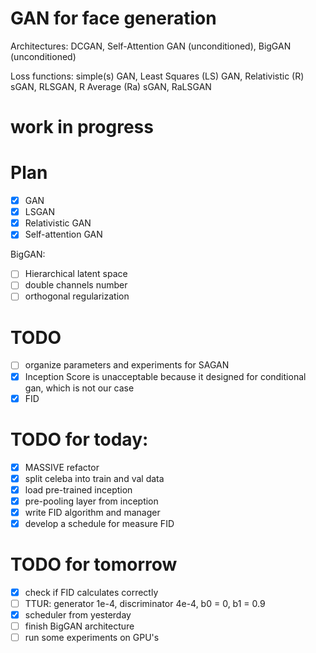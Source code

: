 # GAN for face generation
Architectures: 
DCGAN, 
Self-Attention GAN (unconditioned), 
BigGAN (unconditioned)

Loss functions: 
simple(s) GAN, 
Least Squares (LS) GAN, 
Relativistic (R) sGAN, 
RLSGAN, 
R Average (Ra) sGAN, 
RaLSGAN

# work in progress

# Plan
- [x] GAN
- [x] LSGAN
- [x] Relativistic GAN
- [x] Self-attention GAN

BigGAN:
- [ ] Hierarchical latent space
- [ ] double channels number
- [ ] orthogonal regularization

# TODO
- [ ] organize parameters and experiments for SAGAN
- [x] Inception Score is unacceptable because it designed for conditional gan, which is not our case 
- [x] FID

# TODO for today:
- [x] MASSIVE refactor
- [x] split celeba into train and val data
- [x] load pre-trained inception
- [x] pre-pooling layer from inception
- [x] write FID algorithm and manager
- [x] develop a schedule for measure FID

# TODO for tomorrow
- [x] check if FID calculates correctly
- [ ] TTUR: generator 1e-4, discriminator 4e-4, b0 = 0, b1 = 0.9
- [x] scheduler from yesterday
- [ ] finish BigGAN architecture
- [ ] run some experiments on GPU's